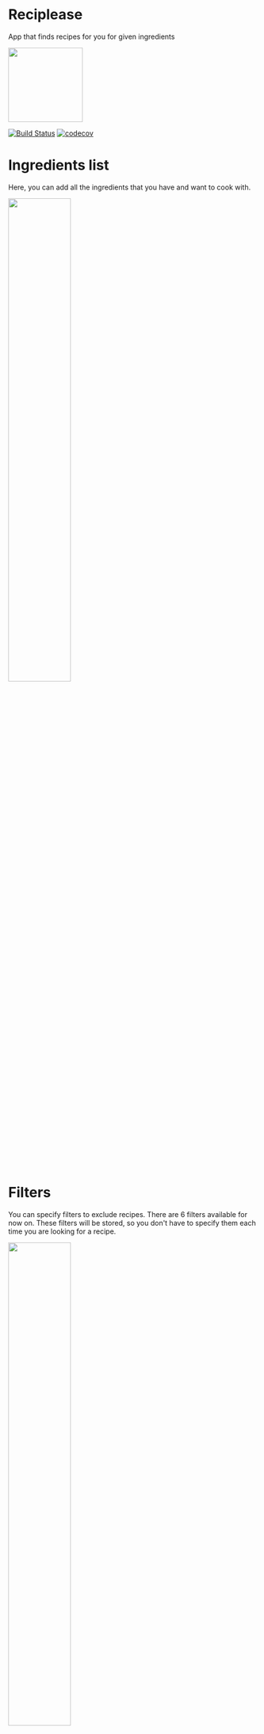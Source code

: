 # Reciplease
App that finds recipes for you for given ingredients

<img src="https://upload.wikimedia.org/wikipedia/fr/0/0d/Logo_OpenClassrooms.png" width="150" height="150" />

[![Build Status](https://travis-ci.com/kcourtois/Reciplease.svg?branch=master)](https://travis-ci.com/kcourtois/Reciplease) [![codecov](https://codecov.io/gh/kcourtois/Reciplease/branch/master/graph/badge.svg)](https://codecov.io/gh/kcourtois/Reciplease)

# Ingredients list
Here, you can add all the ingredients that you have and want to cook with.

<img src="Img/ingredients.png" width="50%" height="50%"/>

# Filters
You can specify filters to exclude recipes. There are 6 filters available for now on. These filters will be stored, so you don't have to specify them each time you are looking for a recipe.

<img src="Img/filters.png" width="50%" height="50%"/>

# Search
When you tap the search button, a list of recipes matching your criterias is shown.

<img src="Img/search.png" width="50%" height="50%"/>

# Detail
You can then tap a recipe to see the ingredients required, and get the link to the full recipe.

<img src="Img/detailRecipe.png" width="50%" height="50%"/>

# Favorite
You can then tap the star to add or remove a recipe from your favorites.

<img src="Img/addToFav.png" width="50%" height="50%"/>

# Get directions
The button "Get Directions" will get you to the full recipe, through your browser.

<img src="Img/search.png" width="50%" height="50%"/>

# Favorite list
At any time, you can see all the recipes in your favorites by clicking the tab bar.

<img src="Img/favList.png" width="50%" height="50%"/>

